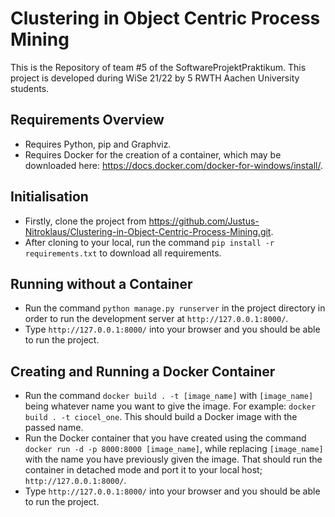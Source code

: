 # Clustering in Object Centric Process Mining
This is the Repository of team #5 of the SoftwareProjektPraktikum.
This project is developed during WiSe 21/22 by 5 RWTH Aachen University students.

## Requirements Overview
* Requires Python, pip and Graphviz.
* Requires Docker for the creation of a container, which may be downloaded here: https://docs.docker.com/docker-for-windows/install/.

## Initialisation
* Firstly, clone the project from https://github.com/Justus-Nitroklaus/Clustering-in-Object-Centric-Process-Mining.git.
* After cloning to your local, run the command `pip install -r requirements.txt` to download all requirements.

## Running without a Container
* Run the command `python manage.py runserver` in the project directory in order to run the development server at `http://127.0.0.1:8000/`.
* Type `http://127.0.0.1:8000/` into your browser and you should be able to run the project.

## Creating and Running a Docker Container
* Run the command `docker build . -t [image_name]` with `[image_name]` being whatever name you want to give the image. For example: `docker build . -t ciocel_one`. This should build a Docker image with the passed name.
* Run the Docker container that you have created using the command `docker run -d -p 8000:8000 [image_name]`, while replacing `[image_name]` with the name you have previously given the image. That should run the container in detached mode and port it to your local host; `http://127.0.0.1:8000/`.
* Type `http://127.0.0.1:8000/` into your browser and you should be able to run the project.

